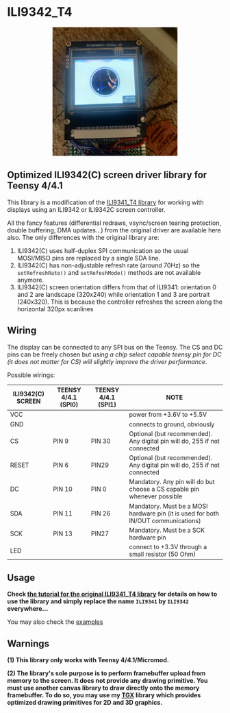 # ILI9342_T4

<p align="center">
<img src="https://github.com/vindar/ILI9342_T4/blob/main/ILI9342.jpg" height="300" />
</p>

## Optimized ILI9342(C) screen driver library for Teensy 4/4.1

This library is a modification of the [ILI9341_T4 library](https://github.com/vindar/ILI9341_T4) for working with displays using an ILI9342 or ILI9342C screen controller. 

All the fancy features (differential redraws, vsync/screen tearing protection, double buffering, DMA updates...) from the original driver are available here also. The only differences with the original library are:

1. ILI9342(C) uses half-duplex SPI communication so the usual MOSI/MISO pins are replaced by a single SDA line.
2. ILI9342(C) has non-adjustable refresh rate (around 70Hz) so the `setRefreshRate()` and `setRefeshMode()` methods are not available anymore. 
3. ILI9342(C) screen orientation differs from that of ILI9341: orientation 0 and 2 are landscape (320x240) while orientation 1 and 3 are portrait (240x320). This is because the controller refreshes the screen along the horizontal 320px scanlines

## Wiring 

The display can be connected to any SPI bus on the Teensy. The CS and DC pins can be freely chosen but *using a chip select capable teensy pin for DC (it does not matter for CS) will slightly improve the driver performance*.

Possible wirings: 

ILI9342(C) SCREEN | TEENSY 4/4.1 (SPI0) | TEENSY 4/4.1 (SPI1) |NOTE
--- | --- | --- | ---
VCC |  | | power from +3.6V to +5.5V
GND |  | | connects to ground, obviously
CS  | PIN 9 | PIN 30 | Optional (but recommended). Any digital pin will do, 255 if not connected
RESET | PIN 6 | PIN29 | Optional (but recommended). Any digital pin will do, 255 if not connected
DC | PIN 10 | PIN 0 |  Mandatory. Any pin will do but choose a CS capable pin whenever possible
SDA | PIN 11 | PIN 26| Mandatory. Must be a MOSI hardware pin (it is used for both IN/OUT communications)
SCK | PIN 13 | PIN27 | Mandatory. Must be a SCK hardware pin 
LED | | | connect to +3.3V through a small resistor (50 Ohm)

## Usage 


**Check [the tutorial for the original ILI9341_T4 library](https://github.com/vindar/ILI9341_T4/blob/main/README.md) for details on how to use the library and simply replace the name `ILI9341` by `ILI9342` everywhere...**

You may also check the [examples](https://github.com/vindar/ILI9341_T4/tree/main/examples)


## Warnings

**(1) This library only works with Teensy 4/4.1/Micromod.**

**(2) The library's sole purpose is to perform framebuffer upload from memory to the screen. It does not provide any drawing primitive. You must use another canvas library to draw directly onto the memory framebuffer. To do so, you may use my <a href="https://github.com/vindar/tgx">TGX</a> library which provides optimized drawing primitives for 2D and 3D graphics.**

